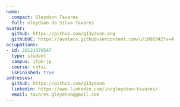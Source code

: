 ```yaml
---
name:
  compact: Gleydson Tavares
  full: Gleydson da Silva Tavares
avatar:
  github: https://github.com/g13ydson.png
  githubUC: https://avatars.githubusercontent.com/u/1000342?v=4
occupations:
- id: 20121370547
  type: student
  campus: ifpb-jp
  course: cstsi
  isFinished: true
addresses:
  github: https://github.com/g13ydson
  linkedin: https://www.linkedin.com/in/gleydson-tavares/
  email: tavares.gleydson@gmail.com
---
```

